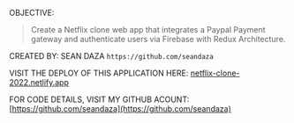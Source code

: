 
OBJECTIVE:
> Create a Netflix clone web app that integrates a Paypal Payment gateway and authenticate users via Firebase with Redux Architecture.

CREATED BY: SEAN DAZA
`https://github.com/seandaza` 

VISIT THE DEPLOY OF THIS APPLICATION HERE:
[netflix-clone-2022.netlify.app](netflix-clone-2022.netlify.app)

FOR CODE DETAILS, VISIT MY GITHUB ACOUNT:
[https://github.com/seandaza](https://github.com/seandaza)
